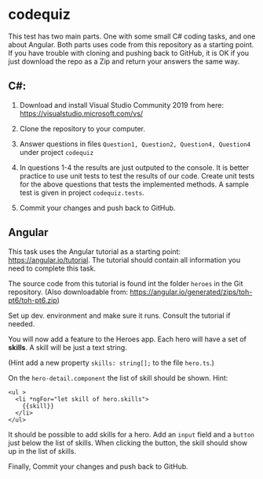 # codequiz
This test has two main parts. One with some small C# coding tasks, and one about Angular. Both parts uses code from this repository as a starting point. If you have trouble with cloning and pushing back to GitHub, it is OK if you just download the repo as a Zip and return your answers the same way. 

## C#: 
1. Download and install Visual Studio Community 2019 from here: https://visualstudio.microsoft.com/vs/
2. Clone the repository to your computer. 
3. Answer questions in files `Question1, Question2, Question4, Question4` under project `codequiz`
4. In questions 1-4 the results are just outputed to the console. It is better practice to use unit tests to test the results of our code. Create unit tests for the above questions that tests the implemented methods. A sample test is given in project `codequiz.tests`.

5. Commit your changes and push back to GitHub.

## Angular
This task uses the Angular tutorial as a starting point: https://angular.io/tutorial. The tutorial should contain all information you need to complete this task.

The source code from this tutorial is found int the folder `heroes` in the Git repository. (Also downloadable from: https://angular.io/generated/zips/toh-pt6/toh-pt6.zip)

Set up dev. environment and make sure it runs. Consult the tutorial if needed.

You will now add a feature to the Heroes app. 
Each hero will have a set of **skills**. A skill will be just a text string. 

(Hint add a new property  `skills: string[];` to the file `hero.ts`.)

On the `hero-detail.component` the list of skill should be shown. 
Hint:
```
<ul >
  <li *ngFor="let skill of hero.skills">
    {{skill}}
  </li>
</ul>
```

It should be possible to add skills for a hero. Add an `input` field and a `button` just below the list of skills. When clicking the button, the skill should show up in the list of skills.

Finally, Commit your changes and push back to GitHub.

